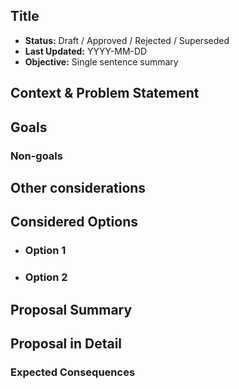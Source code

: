 <!-- This template is inspired by https://github.com/GoogleCloudPlatform/emblem/tree/main/docs/decisions -->
## Title

* **Status:** Draft / Approved / Rejected / Superseded
* **Last Updated:** YYYY-MM-DD
* **Objective:** Single sentence summary

## Context & Problem Statement

## Goals

### Non-goals

## Other considerations <!-- optional -->

## Considered Options <!-- optional -->
- ### Option 1
- ### Option 2

## Proposal Summary

## Proposal in Detail

### Expected Consequences <!-- optional -->

